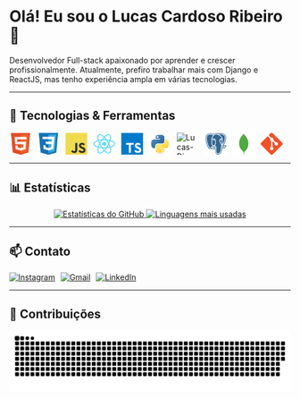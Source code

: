 # Olá! Eu sou o Lucas Cardoso Ribeiro 👋

Desenvolvedor Full-stack apaixonado por aprender e crescer profissionalmente. Atualmente, prefiro trabalhar mais com Django e ReactJS, mas tenho experiência ampla em várias tecnologias.

---

## 🚀 Tecnologias & Ferramentas

<div style="display: flex; flex-wrap: wrap; gap: 10px;">
  <img alt="Lucas-HTML" height="40" width="40" src="https://raw.githubusercontent.com/devicons/devicon/master/icons/html5/html5-original.svg">
  <img alt="Lucas-CSS" height="40" width="40" src="https://raw.githubusercontent.com/devicons/devicon/master/icons/css3/css3-original.svg">
  <img alt="Lucas-JS" height="40" width="40" src="https://raw.githubusercontent.com/devicons/devicon/master/icons/javascript/javascript-original.svg">
  <img alt="Lucas-React" height="40" width="40" src="https://raw.githubusercontent.com/devicons/devicon/master/icons/react/react-original.svg">
  <img alt="Lucas-Typescript" height="40" width="40" src="https://raw.githubusercontent.com/devicons/devicon/master/icons/typescript/typescript-original.svg">
  <img alt="Lucas-Python" height="40" width="40" src="https://raw.githubusercontent.com/devicons/devicon/master/icons/python/python-original.svg">
  <img alt="Lucas-Django" height="40" width="40" src="https://img.icons8.com/color/48/000000/django.png">
  <img alt="Lucas-PostgreSQL" height="40" width="40" src="https://raw.githubusercontent.com/devicons/devicon/master/icons/postgresql/postgresql-plain.svg">
  <img alt="Lucas-MongoDB" height="40" width="40" src="https://raw.githubusercontent.com/devicons/devicon/master/icons/mongodb/mongodb-plain.svg">
  <img alt="Lucas-Git" height="40" width="40" src="https://raw.githubusercontent.com/devicons/devicon/master/icons/git/git-plain.svg">
</div>

---

## 📊 Estatísticas

<div align="center">
  <a href="https://github.com/LucasRib52">
    <img width="45%" src="https://github-readme-stats.vercel.app/api?username=LucasRib52&show_icons=true&theme=tokyonight&include_all_commits=true&count_private=true" alt="Estatísticas do GitHub"/>
    <img width="45%" src="https://github-readme-stats.vercel.app/api/top-langs/?username=LucasRib52&layout=compact&langs_count=7&theme=tokyonight" alt="Linguagens mais usadas"/>
  </a>
</div>

---

## 📫 Contato

<div style="display: flex; gap: 10px;">
  <a href="https://www.instagram.com/lucas.crf19/" target="_blank">
    <img src="https://img.shields.io/badge/-Instagram-%23E4405F?style=for-the-badge&logo=instagram&logoColor=white" alt="Instagram">
  </a>
  <a href="mailto:lucascardosoprogramador@gmail.com" target="_blank">
    <img src="https://img.shields.io/badge/-Gmail-%23333?style=for-the-badge&logo=gmail&logoColor=white" alt="Gmail">
  </a>
  <a href="https://www.linkedin.com/in/lucascardosorib/" target="_blank">
    <img src="https://img.shields.io/badge/-LinkedIn-%230077B5?style=for-the-badge&logo=linkedin&logoColor=white" alt="LinkedIn">
  </a>
</div>

---

## 🐍 Contribuições

![Snake animation](https://github.com/LucasRib52/LucasRib52/blob/output/github-contribution-grid-snake.svg)
